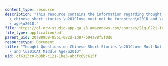 ```yaml
---
content_type: resource
description: "This resource contains the information regarding thought questions on\
  \ chinese short stories \u201Clove must not be forgotten\u201D and \u201Cat middle\
  \ age\u201D."
file: https://ol-ocw-studio-app-qa.s3.amazonaws.com/courses/21g-022j-international-womens-voices-spring-2004/cf6323c0b8bbc1211be3abcfc69c615f_MIT21G_022JS04_on_ch.pdf
file_type: application/pdf
parent_uid: 20a88969-85b1-082d-1d87-b04a88f5f0d0
resourcetype: Document
title: "Thought Questions on Chinese Short Stories \u201CLove Must Not be Forgotten\u201D\
  \ and \u201CAt Middle Age\u201D"
uid: cf6323c0-b8bb-c121-1be3-abcfc69c615f
---
```

